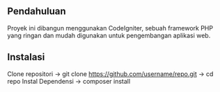 ## Pendahuluan ##
Proyek ini dibangun menggunakan CodeIgniter, sebuah framework PHP yang ringan dan mudah digunakan untuk pengembangan aplikasi web.

## Instalasi ##
Clone repositori
-> git clone https://github.com/username/repo.git
-> cd repo
Instal Dependensi
-> composer install
